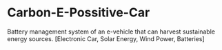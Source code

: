 # Carbon-E-Possitive-Car
Battery management system of an e-vehicle that can harvest sustainable energy sources. [Electronic Car, Solar Energy, Wind Power, Batteries]
